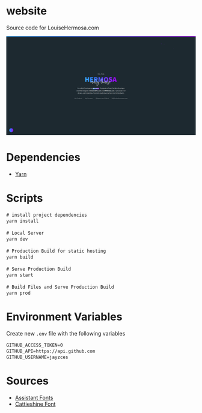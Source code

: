 website
========
Source code for LouiseHermosa.com

![preview](preview.png)

# Dependencies
- [Yarn](https://yarnpkg.com/)

# Scripts
```
# install project dependencies
yarn install

# Local Server
yarn dev

# Production Build for static hosting
yarn build

# Serve Production Build
yarn start

# Build Files and Serve Production Build
yarn prod
```

# Environment Variables
Create new `.env` file with the following variables

```
GITHUB_ACCESS_TOKEN=0
GITHUB_API=https://api.github.com
GITHUB_USERNAME=jayzces
```

# Sources
- [Assistant Fonts](https://fonts.google.com/specimen/Assistant)
- [Cattieshine Font](https://befonts.com/cattieshine-script-font.html)
